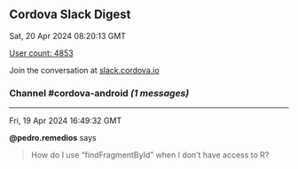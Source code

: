 ## Cordova Slack Digest
Sat, 20 Apr 2024 08:20:13 GMT

[User count: 4853](https://cordova.slack.com/)


Join the conversation at [slack.cordova.io](http://slack.cordova.io/)

### __Channel #cordova-android__ _(1 messages)_
---

Fri, 19 Apr 2024 16:49:32 GMT

__@pedro.remedios__ says 
> How do I use “findFragmentById” when I don’t have access to R?
> 
